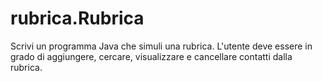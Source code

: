 # rubrica.Rubrica

Scrivi un programma Java che simuli una rubrica. L'utente deve essere in grado di aggiungere, cercare, visualizzare e cancellare contatti dalla rubrica.